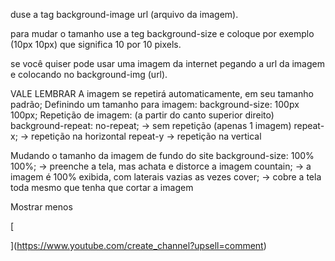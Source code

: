 duse a tag
background-image
url (arquivo da imagem).

para mudar o tamanho use a teg background-size e coloque por exemplo (10px 10px) que significa 10 por 10 pixels.

se você quiser pode usar uma imagem da internet
pegando a url da imagem e colocando no background-img (url).

VALE LEMBRAR A imagem se repetirá automaticamente, em seu tamanho padrão; Definindo um tamanho para imagem: background-size: 100px 100px; Repetição de imagem: (a partir do canto superior direito) background-repeat: no-repeat; -> sem repetição (apenas 1 imagem) repeat-x; -> repetição na horizontal repeat-y -> repetição na vertical

Mudando o tamanho da imagem de fundo do site background-size: 100% 100%; -> preenche a tela, mas achata e distorce a imagem countain; -> a imagem é 100% exibida, com laterais vazias as vezes cover; -> cobre a tela toda mesmo que tenha que cortar a imagem

Mostrar menos

[

  


](https://www.youtube.com/create_channel?upsell=comment)
